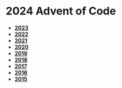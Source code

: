 # 2024 Advent of Code

* __[2023](https://github.com/nixternal/AdventOfCode/tree/2023)__
* __[2022](https://github.com/nixternal/AdventOfCode/tree/2022)__
* __[2021](https://github.com/nixternal/AdventOfCode/tree/2021)__
* __[2020](https://github.com/nixternal/AdventOfCode/tree/2020)__
* __[2019](https://github.com/nixternal/AdventOfCode/tree/2019)__
* __[2018](https://github.com/nixternal/AdventOfCode/tree/2018)__
* __[2017](https://github.com/nixternal/AdventOfCode/tree/2017)__
* __[2016](https://github.com/nixternal/AdventOfCode/tree/2016)__
* __[2015](https://github.com/nixternal/AdventOfCode/tree/2015)__
